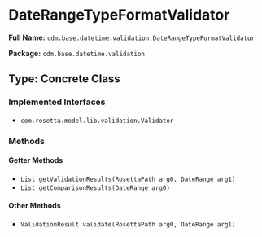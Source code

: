 # DateRangeTypeFormatValidator

**Full Name:** `cdm.base.datetime.validation.DateRangeTypeFormatValidator`

**Package:** `cdm.base.datetime.validation`

## Type: Concrete Class

### Implemented Interfaces

- `com.rosetta.model.lib.validation.Validator`

### Methods

#### Getter Methods

- `List getValidationResults(RosettaPath arg0, DateRange arg1)`
- `List getComparisonResults(DateRange arg0)`

#### Other Methods

- `ValidationResult validate(RosettaPath arg0, DateRange arg1)`

